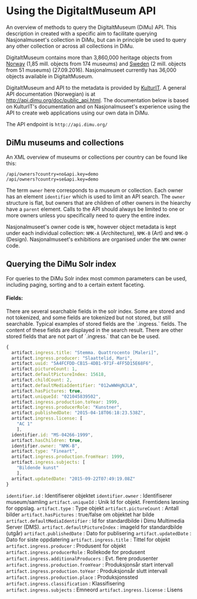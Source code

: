 # Using the DigitaltMuseum API
An overview of methods to query the DigitaltMuseum (DiMu) API. This description in created with a specific aim to facilitate querying Nasjonalmuseet's collection in DiMu, but can in principle be used to query any other collection or across all collections in DiMu.

DigitaltMuseum contains more than 3,860,000 heritage objects from [Norway](http://www.digitaltmuseum.no) (1,85 mill. objects from 174 museums) and [Sweden](http://www.digitaltmuseum.se) (2 mill. objects from 51 museums) (27.09.2016).
Nasjonalmuseet currently has 36,000 objects available in DigitaltMuseum. 

DigitaltMuseum and API to the metadata is provided by [KulturIT](http://www.kulturit.no). A general API documentation (Norwegian) is at http://api.dimu.org/doc/public_api.html. The documentation below is based on KulturIT's documentation and on Nasjonalmuseet's experience using the API to create web applications using our own data in DiMu.

The API endpoint is `http://api.dimu.org/`

<h2>DiMu museums and collections</h2>

An XML overview of museums or collections per country can be found like this:

```
/api/owners?country=no&api.key=demo
/api/owners?country=se&api.key=demo
```

The term `owner` here corresponds to a museum or collection. Each owner has an element `identifier` which is used to limit an API search. The `owner` structure is flat, but owners that are children of other owners in the hiearchy have a `parent` element. Calls to the API should always be limited to one or more owners unless you specifically need to query the entire index.

Nasjonalmuseet's owner code is `NMK`, however object metadata is kept under each individual collection: `NMK-A` (Architecture), `NMK-B` (Art) and `NMK-D` (Design). Nasjonalmuseet's exhibitions are organised under the `NMK` owner code.

<h2>Querying the DiMu Solr index</h2>

For queries to the DiMu Solr index most common parameters can be used, including paging, sorting and to a certain extent faceting.

<h4>Fields:</h4>
There are several searchable fields in the solr index. Some are stored and not tokenized, and some fields are tokenized but not stored, but still searchable. Typical examples of stored fields are the `.ingress.` fields. The content of these fields are displayed in the search result. There are other stored fields that are not part of `.ingress.` that can be be used.

``` javascript
{
  artifact.ingress.title: "Stemma. Quattrocento [Maleri]",
  artifact.ingress.producer: "Slaattelid, Mari",
  artifact.uuid: "5A4FCFDD-CB15-4DB1-971F-4FF5D15E68F6",
  artifact.pictureCount: 1,
  artifact.defaultPictureIndex: 15618,
  artifact.childCount: 2,
  artifact.defaultMediaIdentifier: "012wWWHgNJLA",
  artifact.hasPictures: true,
  artifact.uniqueId: "021045839502",
  artifact.ingress.production.toYear: 1999,
  artifact.ingress.producerRole: "Kunstner",
  artifact.publishedDate: "2015-04-18T06:18:23.538Z",
  artifact.ingress.license: [
    "AC 1"
    ],
  identifier.id: "MS-04266-1999",
  artifact.hasChildren: true,
  identifier.owner: "NMK-B",
  artifact.type: "Fineart",
  artifact.ingress.production.fromYear: 1999,
  artifact.ingress.subjects: [
    "Bildende kunst"
    ],
  artifact.updatedDate: "2015-09-22T07:49:19.08Z"
}
```
`identifier.id`                          : Identifiserer objektet
`identifier.owner`                       : Identifiserer museum/samling
`artifact.uniqueId`                      : Unik Id for objekt. Fremtidens løsning for oppslag.
`artifact.type`                          : Type objekt
`artifact.pictureCount`                 : Antall bilder
`artifact.hasPictures`                   : true/false om objektet har bilde
`artifact.defaultMediaIdentifier`        : Id for standardbilde i Dimu Multimedia Server (DMS).
`artifact.defaultPictureIndex`           : imageId for standardbilde (utgår)
`artifact.publishedDate`                 : Dato for publisering
`artifact.updatedDate`                   : Dato for siste oppdatering
`artifact.ingress.title`                 : Tittel for objekt
`artifact.ingress.producer`              : Produsent for objekt
`artifact.ingress.producerRole`          : Rollekode for produsent
`artifact.ingress.additionalProducers`   : Evt. flere produsenter
`artifact.ingress.production.fromYear`   : Produksjonsår start intervall
`artifact.ingress.production.toYear`     : Produksjonsår slutt intervall
`artifact.ingress.production.place`      : Produksjonssted
`artifact.ingress.classification`        : Klassifisering
`artifact.ingress.subjects`              : Emneord
`artifact.ingress.license`               : Lisens
